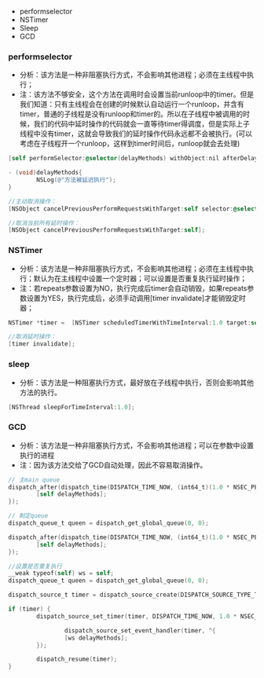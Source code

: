 - performselector
- NSTimer
- Sleep
- GCD

### performselector

- 分析：该方法是一种非阻塞执行方式，不会影响其他进程；必须在主线程中执行；
- 注：该方法不够安全，这个方法在调用时会设置当前runloop中的timer。但是我们知道：只有主线程会在创建的时候默认自动运行一个runloop，并含有timer，普通的子线程是没有runloop和timer的。所以在子线程中被调用的时候，我们的代码中延时操作的代码就会一直等待timer得调度，但是实际上子线程中没有timer，这就会导致我们的延时操作代码永远都不会被执行。(可以考虑在子线程开一个runloop，这样到timer时间后，runloop就会去处理)

```objectivec
[self performSelector:@selector(delayMethods) withObject:nil afterDelay:1.0];

- (void)delayMethods{
		NSLog(@"方法被延迟执行");
}

//主动取消操作：
[NSObject cancelPreviousPerformRequestsWithTarget:self selector:@selector(delayMethods) object:nil];

//取消当前所有延时操作：
[NSObject cancelPreviousPerformRequestsWithTarget:self];
```

### NSTimer

- 分析：该方法是一种非阻塞执行方式，不会影响其他进程；必须在主线程中执行；默认为在主线程中设置一个定时器；可以设置是否重复执行延时操作；
- 注：若repeats参数设置为NO，执行完成后timer会自动销毁，如果repeats参数设置为YES，执行完成后，必须手动调用[timer invalidate]才能销毁定时器；

```objectivec
NSTimer *timer =  [NSTimer scheduledTimerWithTimeInterval:1.0 target:self selector:@selector(delayMethods) userInfo:nil repeats:NO];

//取消延时操作：
[timer invalidate];
```

### sleep

- 分析：该方法是一种阻塞执行方式，最好放在子线程中执行，否则会影响其他方法的执行。

```objectivec
[NSThread sleepForTimeInterval:1.0];
```

### GCD

- 分析：该方法是一种非阻塞执行方式，不会影响其他进程；可以在参数中设置执行的进程
- 注：因为该方法交给了GCD自动处理，因此不容易取消操作。

```objectivec
// 主main queue
dispatch_after(dispatch_time(DISPATCH_TIME_NOW, (int64_t)(1.0 * NSEC_PER_SEC)), dispatch_get_main_queue(), ^{
		[self delayMethods];
});

// 制定queue
dispatch_queue_t queen = dispatch_get_global_queue(0, 0);

dispatch_after(dispatch_time(DISPATCH_TIME_NOW, (int64_t)(1.0 * NSEC_PER_SEC)), queen, ^{
		[self delayMethods];
});

//设置是否重复执行
__weak typeof(self) ws = self;
dispatch_queue_t queen = dispatch_get_global_queue(0, 0);

dispatch_source_t timer = dispatch_source_create(DISPATCH_SOURCE_TYPE_TIMER, 0, 0, queen);

if (timer) {
		dispatch_source_set_timer(timer, DISPATCH_TIME_NOW, 1.0 * NSEC_PER_SEC, 1.0 * NSEC_PER_SEC);

				dispatch_source_set_event_handler(timer, ^{
				[ws delayMethods];
		});

		dispatch_resume(timer);
}

```